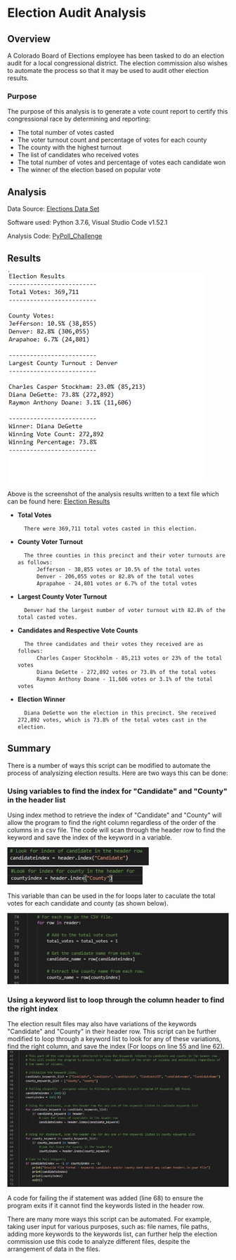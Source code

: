 # Election Audit Analysis

## Overview 
A Colorado Board of Elections employee has been tasked to do an election audit for a local congressional district. The election commission also wishes to automate the process so that it may be used to audit other election results. 

### Purpose 
The purpose of this analysis is to generate a vote count report to certify this congressional race by determining and reporting:

* The total number of votes casted
* The voter turnout count and percentage of votes for each county
* The county with the highest turnout
* The list of candidates who received votes
* The total number of votes and percentage of votes each candidate won
* The winner of the election based on popular vote

## Analysis 

Data Source: [Elections Data Set](Resources/election_results.csv)

Software used: Python 3.7.6, Visual Studio Code v1.52.1

Analysis Code: [PyPoll_Challenge](PyPoll_Challenge.py)

## Results

![Election Results As Printed on the Text File](Images/TextFileOutput.PNG)

Above is the screenshot of the analysis results written to a text file which can be found here: [Election Results](Analysis/election_results.txt)


* **Total Votes**
        
        There were 369,711 total votes casted in this election.

* **County Voter Turnout**

        The three counties in this precinct and their voter turnouts are as follows:
            Jefferson - 38,855 votes or 10.5% of the total votes
            Denver - 206,055 votes or 82.8% of the total votes
            Aprapahoe - 24,801 votes or 6.7% of the total votes

* **Largest County Voter Turnout**

        Denver had the largest number of voter turnout with 82.8% of the total casted votes. 

* **Candidates and Respective Vote Counts**

        The three candidates and their votes they received are as follows:
            Charles Casper Stockholm - 85,213 votes or 23% of the total votes
            Diana DeGette - 272,892 votes or 73.8% of the total votes 
            Raymon Anthony Doane - 11,606 votes or 3.1% of the total votes


* **Election Winner**

        Diana DeGette won the election in this precinct. She received 272,892 votes, which is 73.8% of the total votes cast in the election. 

## Summary

[//]: # "In a summary statement, provide a business proposal to the election commission on how this script can be used—with some 
modifications—for any election. Give at least two examples of how this script can be modified to be used for other elections
There is a statement to the election commission on how this script can be used for any election with two examples given."

There is a number of ways this script can be modified to automate the process of analysizing election results. Here are two ways this can be done:

### Using variables to find the index for "Candidate" and "County" in the header list
Using index method to retrieve the index of "Candidate" and "County" will allow the program to find the right column regardless of the order of the columns in a csv file. The code will scan through the header row to find the keyword and save the index of the keyword in a variable.

![Refactored Candidate Index](Images/RefactoredCandidateIndex.PNG)
![Refactored County Index](Images/RefactoredCountyIndex.PNG)

This variable than can be used in the for loops later to caculate the total votes for each candidate and county (as shown below).

![Refactored For Loop](Images/RefactoredForLoop.PNG)



### Using a keyword list to loop through the column header to find the right index
The election result files may also have variations of the keywords "Candidate" and "County" in their header row. This script can be further modified to loop through a keyword list to look for any of these variations, find the right column, and save the index (For loops on line 55 and line 62).
![Refactored Code](Images/RefactoredCode.PNG)

A code for failing the if statement was added (line 68) to ensure the program exits if it cannot find the keywords listed in the header row. 

There are many more ways this script can be automated. For example, taking user input for various purposes, such as: file names, file paths, adding more keywords to the keywords list, can further help the election commission use this code to analyze different files, despite the arrangement of data in the files.  
